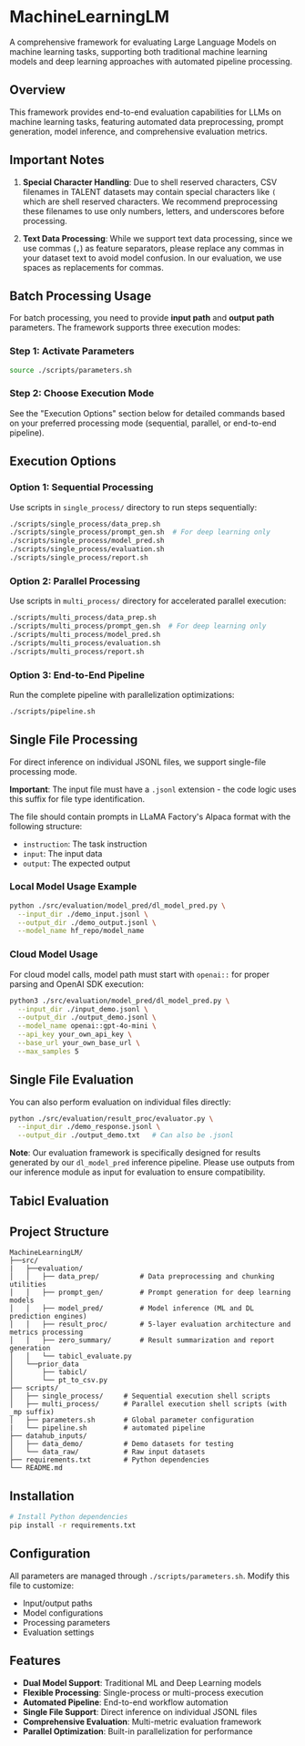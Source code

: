 # MachineLearningLM

A comprehensive framework for evaluating Large Language Models on machine learning tasks, supporting both traditional machine learning models and deep learning approaches with automated pipeline processing.

## Overview

This framework provides end-to-end evaluation capabilities for LLMs on machine learning tasks, featuring automated data preprocessing, prompt generation, model inference, and comprehensive evaluation metrics.

## Important Notes

1. **Special Character Handling**: Due to shell reserved characters, CSV filenames in TALENT datasets may contain special characters like `(` which are shell reserved characters. We recommend preprocessing these filenames to use only numbers, letters, and underscores before processing.

2. **Text Data Processing**: While we support text data processing, since we use commas (`,`) as feature separators, please replace any commas in your dataset text to avoid model confusion. In our evaluation, we use spaces as replacements for commas.

## Batch Processing Usage

For batch processing, you need to provide **input path** and **output path** parameters. The framework supports three execution modes:

### Step 1: Activate Parameters
```bash
source ./scripts/parameters.sh
```

### Step 2: Choose Execution Mode
See the "Execution Options" section below for detailed commands based on your preferred processing mode (sequential, parallel, or end-to-end pipeline).

## Execution Options

### Option 1: Sequential Processing
Use scripts in `single_process/` directory to run steps sequentially:
```bash
./scripts/single_process/data_prep.sh
./scripts/single_process/prompt_gen.sh  # For deep learning only
./scripts/single_process/model_pred.sh
./scripts/single_process/evaluation.sh
./scripts/single_process/report.sh
```

### Option 2: Parallel Processing
Use scripts in `multi_process/` directory for accelerated parallel execution:
```bash
./scripts/multi_process/data_prep.sh
./scripts/multi_process/prompt_gen.sh  # For deep learning only
./scripts/multi_process/model_pred.sh
./scripts/multi_process/evaluation.sh
./scripts/multi_process/report.sh
```

### Option 3: End-to-End Pipeline
Run the complete pipeline with parallelization optimizations:
```bash
./scripts/pipeline.sh
```

## Single File Processing

For direct inference on individual JSONL files, we support single-file processing mode.

**Important**: The input file must have a `.jsonl` extension - the code logic uses this suffix for file type identification.

The file should contain prompts in LLaMA Factory's Alpaca format with the following structure:
- `instruction`: The task instruction
- `input`: The input data
- `output`: The expected output

### Local Model Usage Example
```bash
python ./src/evaluation/model_pred/dl_model_pred.py \
  --input_dir ./demo_input.jsonl \
  --output_dir ./demo_output.jsonl \
  --model_name hf_repo/model_name
```

### Cloud Model Usage
For cloud model calls, model path must start with `openai::` for proper parsing and OpenAI SDK execution:

```bash
python3 ./src/evaluation/model_pred/dl_model_pred.py \
  --input_dir ./input_demo.jsonl \
  --output_dir ./output_demo.jsonl \
  --model_name openai::gpt-4o-mini \
  --api_key your_own_api_key \
  --base_url your_own_base_url \
  --max_samples 5
```

## Single File Evaluation

You can also perform evaluation on individual files directly:

```bash
python ./src/evaluation/result_proc/evaluator.py \
  --input_dir ./demo_response.jsonl \
  --output_dir ./output_demo.txt   # Can also be .jsonl
```

**Note**: Our evaluation framework is specifically designed for results generated by our `dl_model_pred` inference pipeline. Please use outputs from our inference module as input for evaluation to ensure compatibility.

## Tabicl Evaluation


## Project Structure

```
MachineLearningLM/
├──src/
|   ├──evaluation/
│   │   ├── data_prep/          # Data preprocessing and chunking utilities
│   │   ├── prompt_gen/         # Prompt generation for deep learning models
│   │   ├── model_pred/         # Model inference (ML and DL prediction engines)
│   │   ├── result_proc/        # 5-layer evaluation architecture and metrics processing
│   │   ├── zero_summary/       # Result summarization and report generation
│   │   └── tabicl_evaluate.py
│   └──prior_data
│       ├── tabicl/
│       └── pt_to_csv.py       
├── scripts/
│   ├── single_process/     # Sequential execution shell scripts
│   ├── multi_process/      # Parallel execution shell scripts (with _mp suffix)
│   ├── parameters.sh       # Global parameter configuration
|   └── pipeline.sh         # automated pipeline
├── datahub_inputs/
│   ├── data_demo/          # Demo datasets for testing
│   └── data_raw/           # Raw input datasets
├── requirements.txt        # Python dependencies
└── README.md
```

## Installation

```bash
# Install Python dependencies
pip install -r requirements.txt
```

## Configuration

All parameters are managed through `./scripts/parameters.sh`. Modify this file to customize:
- Input/output paths
- Model configurations
- Processing parameters
- Evaluation settings

## Features

- **Dual Model Support**: Traditional ML and Deep Learning models
- **Flexible Processing**: Single-process or multi-process execution
- **Automated Pipeline**: End-to-end workflow automation
- **Single File Support**: Direct inference on individual JSONL files
- **Comprehensive Evaluation**: Multi-metric evaluation framework
- **Parallel Optimization**: Built-in parallelization for performance
